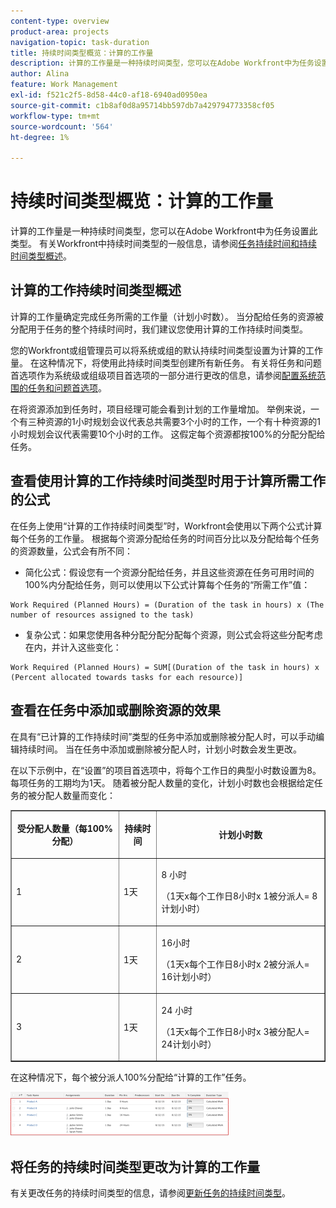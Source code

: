 ```yaml
---
content-type: overview
product-area: projects
navigation-topic: task-duration
title: 持续时间类型概览：计算的工作量
description: 计算的工作量是一种持续时间类型，您可以在Adobe Workfront中为任务设置此类型。 有关Workfront中持续时间类型的一般信息，请参阅任务持续时间和持续时间类型概述。
author: Alina
feature: Work Management
exl-id: f521c2f5-8d58-44c0-af18-6940ad0950ea
source-git-commit: c1b8af0d8a95714bb597db7a429794773358cf05
workflow-type: tm+mt
source-wordcount: '564'
ht-degree: 1%

---
```


# 持续时间类型概览：计算的工作量

计算的工作量是一种持续时间类型，您可以在Adobe Workfront中为任务设置此类型。 有关Workfront中持续时间类型的一般信息，请参阅[任务持续时间和持续时间类型概述](../../../manage-work/tasks/taskdurtn/task-duration-and-duration-type.md)。

## 计算的工作持续时间类型概述

计算的工作量确定完成任务所需的工作量（计划小时数）。 当分配给任务的资源被分配用于任务的整个持续时间时，我们建议您使用计算的工作持续时间类型。

您的Workfront或组管理员可以将系统或组的默认持续时间类型设置为计算的工作量。 在这种情况下，将使用此持续时间类型创建所有新任务。 有关将任务和问题首选项作为系统级或组级项目首选项的一部分进行更改的信息，请参阅[配置系统范围的任务和问题首选项](../../../administration-and-setup/set-up-workfront/configure-system-defaults/set-task-issue-preferences.md)。

在将资源添加到任务时，项目经理可能会看到计划的工作量增加。 举例来说，一个有三种资源的1小时规划会议代表总共需要3个小时的工作，一个有十种资源的1小时规划会议代表需要10个小时的工作。 这假定每个资源都按100%的分配分配给任务。

## 查看使用计算的工作持续时间类型时用于计算所需工作的公式

在任务上使用“计算的工作持续时间类型”时，Workfront会使用以下两个公式计算每个任务的工作量。 根据每个资源分配给任务的时间百分比以及分配给每个任务的资源数量，公式会有所不同：

* 简化公式：假设您有一个资源分配给任务，并且这些资源在任务可用时间的100%内分配给任务，则可以使用以下公式计算每个任务的“所需工作”值：

```
Work Required (Planned Hours) = (Duration of the task in hours) x (The number of resources assigned to the task)
```

* 复杂公式：如果您使用各种分配分配分配每个资源，则公式会将这些分配考虑在内，并计入这些变化：

```
Work Required (Planned Hours) = SUM[(Duration of the task in hours) x (Percent allocated towards tasks for each resource)]
```

## 查看在任务中添加或删除资源的效果

在具有“已计算的工作持续时间”类型的任务中添加或删除被分配人时，可以手动编辑持续时间。 当在任务中添加或删除被分配人时，计划小时数会发生更改。

在以下示例中，在“设置”的项目首选项中，将每个工作日的典型小时数设置为8。 每项任务的工期均为1天。 随着被分配人数量的变化，计划小时数也会根据给定任务的被分配人数量而变化：

<table border="1" cellspacing="15" cellpadding="1"> 
 <col> 
 <col> 
 <col> 
 <thead> 
  <tr> 
   <th> <p><strong>受分配人数量（每100%分配）</strong> </p> </th> 
   <th> <p><strong>持续时间</strong> </p> </th> 
   <th> <p><strong>计划小时数</strong> </p> </th> 
  </tr> 
 </thead> 
 <tbody> 
  <tr> 
   <td> <p>1</p> </td> 
   <td> <p>1天</p> </td> 
   <td> <p>8 小时</p> <p>（1天x每个工作日8小时x 1被分派人= 8计划小时）</p> </td> 
  </tr> 
  <tr> 
   <td> <p>2</p> </td> 
   <td> <p>1天</p> </td> 
   <td> <p>16小时</p> <p>（1天x每个工作日8小时x 2被分派人= 16计划小时）</p> </td> 
  </tr> 
  <tr> 
   <td> <p>3</p> </td> 
   <td> <p>1天</p> </td> 
   <td> <p>24 小时</p> <p>（1天x每个工作日8小时x 3被分配人= 24计划小时）</p> </td> 
  </tr> 
 </tbody> 
</table>

在这种情况下，每个被分派人100%分配给“计算的工作”任务。

![](assets/calcwork-350x71.png)

## 将任务的持续时间类型更改为计算的工作量

有关更改任务的持续时间类型的信息，请参阅[更新任务的持续时间类型](../../../manage-work/tasks/taskdurtn/update-duration-type-of-task.md)。

<!--
<p data-mc-conditions="QuicksilverOrClassic.Draft mode">(NOTE: replaced with new article linked above)</p>
-->

<!--
<ol data-mc-conditions="QuicksilverOrClassic.Draft mode">
<li value="1">Go to a task for which you want to change the Duration Type.</li>
<li value="2"> <p data-mc-conditions="QuicksilverOrClassic.Quicksilver">Click <strong>Task Details</strong> in the left panel, then in the Overview area double click <strong>Duration Type</strong>. </p> </li>
<li value="3">Select <strong>Calculated Work</strong> from the drop-down menu.</li>
<li value="4">Click <strong>Save</strong> <strong>Changes</strong>.</li>
</ol>
-->
